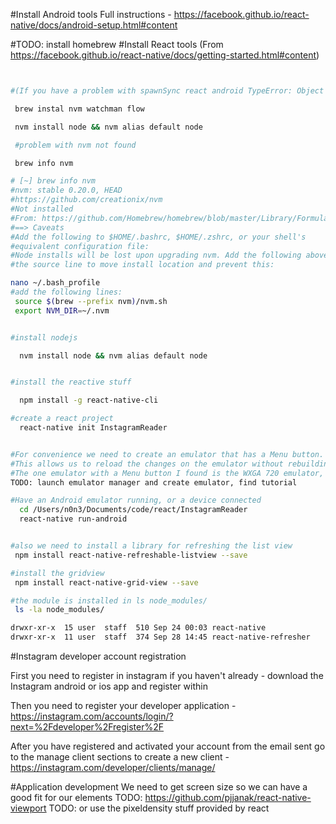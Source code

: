 


#Install Android tools 
Full instructions  - https://facebook.github.io/react-native/docs/android-setup.html#content


#TODO: install homebrew
#Install React tools 
(From https://facebook.github.io/react-native/docs/getting-started.html#content)
```bash


#(If you have a problem with spawnSync react android TypeError: Object [object Object] has no method 'spawnSync' - fix npm and node version on macosx https://gist.github.com/DanHerbert/9520689)

 brew instal nvm watchman flow

 nvm install node && nvm alias default node

 #problem with nvm not found

 brew info nvm

# [~] brew info nvm
#nvm: stable 0.20.0, HEAD
#https://github.com/creationix/nvm
#Not installed
#From: https://github.com/Homebrew/homebrew/blob/master/Library/Formula/nvm.rb
#==> Caveats
#Add the following to $HOME/.bashrc, $HOME/.zshrc, or your shell's
#equivalent configuration file:
#Node installs will be lost upon upgrading nvm. Add the following above
#the source line to move install location and prevent this:

nano ~/.bash_profile
#add the following lines:
 source $(brew --prefix nvm)/nvm.sh
 export NVM_DIR=~/.nvm


#install nodejs

  nvm install node && nvm alias default node


#install the reactive stuff

  npm install -g react-native-cli

#create a react project
  react-native init InstagramReader


#For convenience we need to create an emulator that has a Menu button.
#This allows us to reload the changes on the emulator without rebuilding.
#The one emulator with a Menu button I found is the WXGA 720 emulator, available in the default emulator list.
TODO: launch emulator manager and create emulator, find tutorial

#Have an Android emulator running, or a device connected
  cd /Users/n0n3/Documents/code/react/InstagramReader
  react-native run-android


#also we need to install a library for refreshing the list view 
 npm install react-native-refreshable-listview --save

#install the gridview
 npm install react-native-grid-view --save

#the module is installed in ls node_modules/
 ls -la node_modules/

drwxr-xr-x  15 user  staff  510 Sep 24 00:03 react-native
drwxr-xr-x  11 user  staff  374 Sep 28 14:45 react-native-refresher

```

#Instagram developer account registration

First you need to register in instagram if you haven't already -
download the Instagram android or ios app and register within

Then you need to register your developer application -
https://instagram.com/accounts/login/?next=%2Fdeveloper%2Fregister%2F

After you have registered and activated your account from the email sent
go to the manage client sections to create a new client -
https://instagram.com/developer/clients/manage/

#Application development
We need to get screen size so we can have a good fit for our elements
TODO: https://github.com/pjjanak/react-native-viewport
TODO: or use the pixeldensity stuff provided by react
